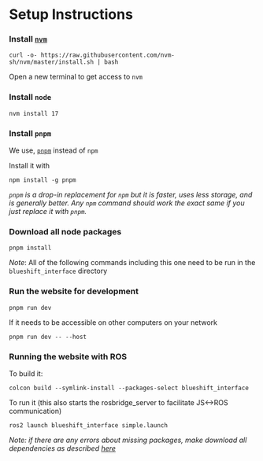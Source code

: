 # Setup Instructions
### Install [`nvm`](https://github.com/nvm-sh/nvm)
```
curl -o- https://raw.githubusercontent.com/nvm-sh/nvm/master/install.sh | bash
```

Open a new terminal to get access to `nvm`

### Install `node`
```
nvm install 17
```

### Install `pnpm`
We use, [`pnpm`](https://github.com/pnpm/pnpm) instead of `npm`

Install it with 
```
npm install -g pnpm
```

_`pnpm` is a drop-in replacement for `npm` but it is faster, uses less storage, and is generally better.
Any `npm` command should work the exact same if you just replace it with `pnpm`._

### Download all node packages
```
pnpm install
```
_Note_: All of the following commands including this one need to be run in the `blueshift_interface` directory

### Run the website for development
```
pnpm run dev
```
If it needs to be accessible on other computers on your network
```
pnpm run dev -- --host
```

### Running the website with ROS
To build it:
```
colcon build --symlink-install --packages-select blueshift_interface
```
To run it (this also starts the rosbridge_server to facilitate JS<->ROS communication)
```
ros2 launch blueshift_interface simple.launch
```

_Note: if there are any errors about missing packages, make download all dependencies as described [here](../../README.md#install-dependencies)_
